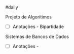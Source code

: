 #daily 

Projeto de Algorítimos
- [ ] Anotações - Bipartidade

Sistemas de Bancos de Dados 
- [ ] Anotações - 